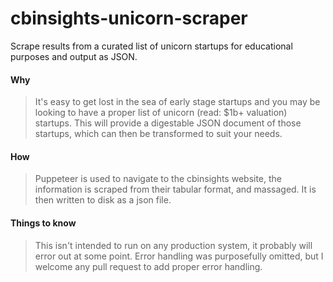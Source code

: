 # cbinsights-unicorn-scraper
Scrape results from a curated list of unicorn startups for educational purposes and output as JSON.

#### Why
> It's easy to get lost in the sea of early stage startups and you may be looking to have a proper list of unicorn (read: $1b+ valuation) startups. This will provide a digestable JSON document of those startups, which can then be transformed to suit your needs.

#### How
> Puppeteer is used to navigate to the cbinsights website, the information is scraped from their tabular format, and massaged. It is then written to disk as a json file.

#### Things to know
> This isn't intended to run on any production system, it probably will error out at some point. Error handling was purposefully omitted, but I welcome any pull request to add proper error handling.
